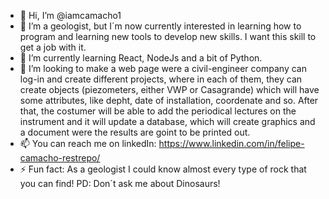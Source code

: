 - 👋 Hi, I’m @iamcamacho1
- 👀 I’m a geologist, but I´m now currently interested in learning how to program and learning new tools to develop new skills. I want this skill to get a job with it.
- 🌱 I’m currently learning React, NodeJs and a bit of Python.
- 💞️ I’m looking to make a web page were a civil-engineer company can log-in and create different projects, where in each of them, they can create objects (piezometers, either VWP or Casagrande) which will have some attributes, like depht, date         of installation, coordenate and so. After that, the costumer will be able to add the periodical lectures on the instrument and it will update a database, which will create graphics and a document were the results are goint to be printed out. 
- 📫 You can reach me on linkedIn: https://www.linkedin.com/in/felipe-camacho-restrepo/
- ⚡ Fun fact: As a geologist I could know almost every type of rock that you can find! PD: Don´t ask me about Dinosaurs!

<!---
iamcamacho1/iamcamacho1 is a ✨ special ✨ repository because its `README.md` (this file) appears on your GitHub profile.
You can click the Preview link to take a look at your changes.
--->
